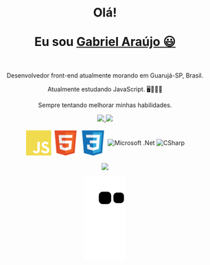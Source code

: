 <div>
  
  <h1 align="center">
   Olá!
  <br/><br/>
    Eu sou
    <a href="https://www.linkedin.com/in/gabriel-araújo-53a271240/">Gabriel Araújo 😃️</a>
    <br/><br/>
  </h1>
  
  <p align="center">
    Desenvolvedor front-end atualmente morando em Guarujá-SP, Brasil.
  </p>
  
  <p align="center">
   Atualmente estudando JavaScript. 🖥️👩🏾‍💻
  </p>
  
  <p align="center">
  Sempre tentando melhorar minhas habilidades.
  </p>
  
</div>

<div align="center">
  <a href="https://github.com/GabrielAFSilva">
    <img height="150em" src="https://github-readme-stats.vercel.app/api?username=GabrielAFSilva&count_private=true&include_all_commits=true&show_icons=true&theme=dracula&hide_border=false&show_owner=true"/>
    <img height="150em" src="https://github-readme-stats.vercel.app/api/top-langs/?username=WDYitz&theme=dracula&hide_border=false&&layout=compact"/>
  </a>
</div>

<div align="center" valign="top"><br>
  <img align="center" alt="Js" height="60" width="60" src="https://raw.githubusercontent.com/devicons/devicon/master/icons/javascript/javascript-plain.svg">
  <img align="center" alt="HTML" height="60" width="60" src="https://raw.githubusercontent.com/devicons/devicon/master/icons/html5/html5-original.svg">
  <img align="center" alt="CSS" height="60" width="60" src="https://raw.githubusercontent.com/devicons/devicon/master/icons/css3/css3-original.svg">
  <img align="center" alt="Microsoft .Net" height="60" width="60" src="https://cdn.jsdelivr.net/gh/devicons/devicon/icons/dot-net/dot-net-plain-wordmark.svg"/>
   <img align="center" alt="CSharp" height="60" width="60" src="https://cdn.jsdelivr.net/gh/devicons/devicon/icons/csharp/csharp-line.svg" />
</div><br>

<div align="center">
  <a href="https://www.linkedin.com/in/gabriel-araújo-fsilva/" target="_blank"><img src="https://img.shields.io/badge/-LinkedIn-%230077B5?style=for-the-badge&logo=linkedin&logoColor=white" target="_blank"></a> 
</div>

<div align="center">

  ![Snake animation](https://github.com/WDYitz/WDYitz/blob/output/github-contribution-grid-snake.svg)
  
</div>
